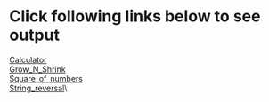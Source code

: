 
# Click following links below to see output

[Calculator](https://htmlpreview.github.io/?https://github.com/KrishnaSChavan/COLLAGE/blob/73c79d51838a2a538a8e1cf4072616075810c482/Calculator.html)\
[Grow_N_Shrink](https://htmlpreview.github.io/?https://github.com/KrishnaSChavan/COLLAGE/blob/73c79d51838a2a538a8e1cf4072616075810c482/Grow_shrink.html)\
[Square_of_numbers](https://htmlpreview.github.io/?https://github.com/KrishnaSChavan/COLLAGE/blob/73c79d51838a2a538a8e1cf4072616075810c482/Square_of_num.html)\
[String_reversal](https://github.com/KrishnaSChavan/COLLAGE/blob/73c79d51838a2a538a8e1cf4072616075810c482/String_reversal.html)\
